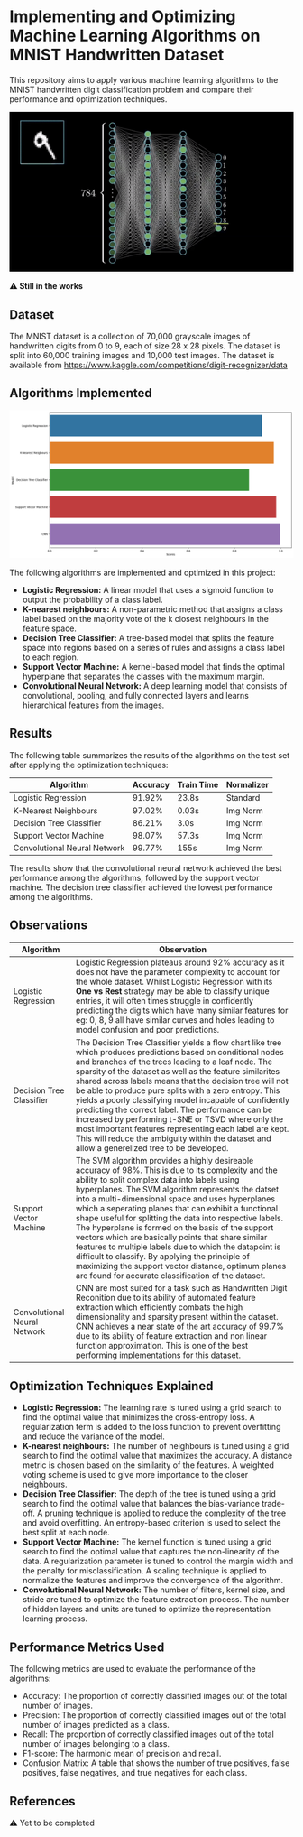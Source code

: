 # Implementing and Optimizing Machine Learning Algorithms on MNIST Handwritten Dataset

This repository aims to apply various machine learning algorithms to the MNIST handwritten digit classification problem and compare their performance and optimization techniques.

![Hero](./Handwritten_Digits_Recognition/img/hero.gif "Hero")

**⚠️ Still in the works**

## Dataset

The MNIST dataset is a collection of 70,000 grayscale images of handwritten digits from 0 to 9, each of size 28 x 28 pixels. The dataset is split into 60,000 training images and 10,000 test images. The dataset is available from https://www.kaggle.com/competitions/digit-recognizer/data

## Algorithms Implemented

![Results](./Handwritten_Digits_Recognition/img/results.png "Results")

The following algorithms are implemented and optimized in this project:

- **Logistic Regression:** A linear model that uses a sigmoid function to output the probability of a class label.
- **K-nearest neighbours:** A non-parametric method that assigns a class label based on the majority vote of the k closest neighbours in the feature space.
- **Decision Tree Classifier:** A tree-based model that splits the feature space into regions based on a series of rules and assigns a class label to each region.
- **Support Vector Machine:** A kernel-based model that finds the optimal hyperplane that separates the classes with the maximum margin.
- **Convolutional Neural Network:** A deep learning model that consists of convolutional, pooling, and fully connected layers and learns hierarchical features from the images.

## Results

The following table summarizes the results of the algorithms on the test set after applying the optimization techniques:

| Algorithm                    | Accuracy  | Train Time | Normalizer |
|------------------------------|-----------|------------|------------|
| Logistic Regression          | 91.92%    | 23.8s      | Standard   |
| K-Nearest Neighbours         | 97.02%    | 0.03s      | Img Norm   |
| Decision Tree Classifier     | 86.21%    | 3.0s       | Img Norm   |
| Support Vector Machine       | 98.07%    | 57.3s      | Img Norm   |
| Convolutional Neural Network | 99.77%    | 155s       | Img Norm   |

The results show that the convolutional neural network achieved the best performance among the algorithms, followed by the support vector machine. The decision tree classifier achieved the lowest performance among the algorithms.

## Observations

| Algorithm                    | Observation  |
|------------------------------|--------------|
| Logistic Regression          |Logistic Regression plateaus around 92% accuracy as it does not have the parameter complexity to account for the whole dataset. Whilst Logistic Regression with its **One vs Rest** strategy may be able to classify unique entries, it will often times struggle in confidently predicting the digits which have many similar features for eg: 0, 8, 9 all have similar curves and holes leading to model confusion and poor predictions. | The KNN algorithm is a distance based algorithm which estimates the data label based on its N nearest neighbours. Since the MNIST dataset has many entries with features that generally represent a particular label, there is a high probability that an unknown entry may have features similar to its label and may get placed among its neighbours of the same class. This gives excellent accuracy on the absolute points, however KNN fails to correctly classify those points which are anomalies and may not represent the general features of the particular label. |
| Decision Tree Classifier     | The Decision Tree Classifier yields a flow chart like tree which produces predictions based on conditional nodes and branches of the trees leading to a leaf node. The sparsity of the dataset as well as the feature similarites shared across labels means that the decision tree will not be able to produce pure splits with a zero entropy. This yields a poorly classifying model incapable of confidently predicting the correct label. The performance can be increased by performing t-SNE or TSVD where only the most important features representing each label are kept. This will reduce the ambiguity within the dataset and allow a generelized tree to be developed. |
| Support Vector Machine       | The SVM algorithm provides a highly desireable accuracy of 98%. This is due to its complexity and the ability to split complex data into labels using hyperplanes. The SVM algorithm represents the datset into a multi-dimensional space and uses hyperplanes which a seperating planes that can exhibit a functional shape useful for splitting the data into respective labels. The hyperplane is formed on the basis of the support vectors which are basically points that share similar features to multiple labels due to which the datapoint is difficult to classify. By applying the principle of maximizing the support vector distance, optimum planes are found for accurate classification of the dataset. |
| Convolutional Neural Network | CNN are most suited for a task such as Handwritten Digit Reconition due to its ability of automated feature extraction which efficiently combats the high dimensionality and sparsity present within the dataset. CNN achieves a near state of the art accuracy of 99.7% due to its ability of feature extraction and non linear function approximation. This is one of the best performing implementations for this dataset. |

## Optimization Techniques Explained

- **Logistic Regression:** The learning rate is tuned using a grid search to find the optimal value that minimizes the cross-entropy loss. A regularization term is added to the loss function to prevent overfitting and reduce the variance of the model.
- **K-nearest neighbours:** The number of neighbours is tuned using a grid search to find the optimal value that maximizes the accuracy. A distance metric is chosen based on the similarity of the features. A weighted voting scheme is used to give more importance to the closer neighbours.
- **Decision Tree Classifier:** The depth of the tree is tuned using a grid search to find the optimal value that balances the bias-variance trade-off. A pruning technique is applied to reduce the complexity of the tree and avoid overfitting. An entropy-based criterion is used to select the best split at each node.
- **Support Vector Machine:** The kernel function is tuned using a grid search to find the optimal value that captures the non-linearity of the data. A regularization parameter is tuned to control the margin width and the penalty for misclassification. A scaling technique is applied to normalize the features and improve the convergence of the algorithm.
- **Convolutional Neural Network:** The number of filters, kernel size, and stride are tuned to optimize the feature extraction process. The number of hidden layers and units are tuned to optimize the representation learning process.

## Performance Metrics Used

The following metrics are used to evaluate the performance of the algorithms:

- Accuracy: The proportion of correctly classified images out of the total number of images.
- Precision: The proportion of correctly classified images out of the total number of images predicted as a class.
- Recall: The proportion of correctly classified images out of the total number of images belonging to a class.
- F1-score: The harmonic mean of precision and recall.
- Confusion Matrix: A table that shows the number of true positives, false positives, false negatives, and true negatives for each class.

## References

⚠️ Yet to be completed
